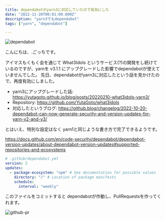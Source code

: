 ```yaml
---
title: dependabotがyarn3に対応していたので有効にした
date: "2022-11-20T00:01:00.000Z"
description: "yarn3でもdependabot"
tags: ["yarn", "dependabot"]

---
```


![dependabot](dependabot.svg)

こんにちは、.ごっちです。

アイマスもくもく会を通じて What3Idols というサービス(?)の開発をし続けているのですが、yarnを v3.1.1 にアップグレードした影響でdependabotが使えていませんでした。
先日、dependabotがyarn3に対応したという話を見かけたので、再度有効にしました。

- yarn3にアップグレードした話: https://yutagoto.github.io/blog/posts/20220210-what3idols-yarn3/
- Repository: https://github.com/YutaGoto/what3idols
- 対応したというブログ: https://github.blog/changelog/2022-10-20-dependabot-can-now-generate-security-and-version-updates-for-yarn-v2-and-v3/

とはいえ、特別な設定はなく yarn1と同じような書き方で完了できるようです。

https://docs.github.com/en/code-security/dependabot/dependabot-version-updates/about-dependabot-version-updates#supported-repositories-and-ecosystems

```yaml
# .github/dependabot.yml
version: 2
updates:
  - package-ecosystem: "npm" # See documentation for possible values
    directory: "/" # Location of package manifests
    schedule:
      interval: "weekly"
```

このファイルをコミットすると dependabotが作動し、PullRequestsを作ってくれます。

![github-pr](/blog/assets/images//posts/20221120-yarn3-dependabot/github-pr.png)
